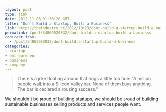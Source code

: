 ```yaml
---
layout: post
type: link
date: 2012-11-03 01:30:28 GMT
title: "Don't Build a Startup, Build a Business"
link: http://theindustry.cc/2012/10/23/dont-build-a-startup-build-a-business/#When:21:30:18Z
permalink: /post/34869520832/dont-build-a-startup-build-a-business
redirect_from: 
  - /post/34869520832/dont-build-a-startup-build-a-business
categories:
- startup
- entrepreneur
- business
- company
---
```

<blockquote>There's a joke floating around that rings a little too true: "A million people walk into a Silicon Valley bar. None of them buys anything. The bar is declared a rousing success."</blockquote>
<p>We shouldn't be proud of building startups, we should be proud of building sustainable businesses selling products and services people want.</p>